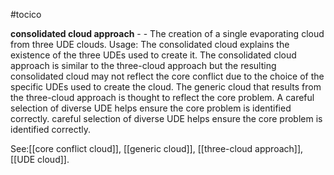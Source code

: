 #tocico

<b>consolidated cloud approach</b> -  - The creation of a single evaporating cloud from three UDE clouds. 
Usage: The consolidated cloud explains the existence of the three UDEs used to create it.  The consolidated cloud approach is similar to the three-cloud approach but the resulting consolidated cloud may not reflect the core conflict due to the choice of the specific UDEs used to create the cloud.  The generic cloud that results from the three-cloud approach is thought to reflect the core problem.  A careful selection of diverse UDE helps ensure the core problem is identified correctly.
careful selection of diverse UDE helps ensure the core problem is identified correctly.




See:[[core conflict cloud]], [[generic cloud]], [[three-cloud approach]], [[UDE cloud]].
